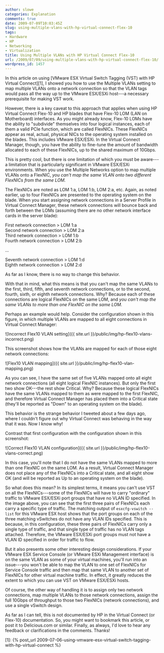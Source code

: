 ```yaml
---
author: slowe
categories: Explanation
comments: true
date: 2009-07-09T10:03:45Z
slug: using-multiple-vlans-with-hp-virtual-connect-flex-10
tags:
- Hardware
- HP
- Networking
- Virtualization
title: Using Multiple VLANs with HP Virtual Connect Flex-10
url: /2009/07/09/using-multiple-vlans-with-hp-virtual-connect-flex-10/
wordpress_id: 1457
---
```


In this article on using [VMware ESX Virtual Switch Tagging (VST) with HP Virtual Connect][1], I showed you how to use the Multiple VLANs setting to map multiple VLANs onto a network connection so that the VLAN tags would pass all the way up to the VMware ESX/ESXi host---a necessary prerequisite for making VST work.

However, there is a key caveat to this approach that applies when using HP Virtual Connect Flex-10 and HP blades that have Flex-10 LOM (LAN on Motherboard) interfaces. As you might already know, Flex-10 LOMs have the ability to "subdivide" themselves into four logical instances, each of them a valid PCIe function, which are called FlexNICs. These FlexNICs appear as real, actual, physical NICs to the operating system installed on the blades. This includes VMware ESX/ESXi. In the Virtual Connect Manager, though, you have the ability to fine-tune the amount of bandwidth allocated to each of these FlexNICs, up to the shared maximum of 10Gbps.

This is pretty cool, but there is one limitation of which you must be aware---a limitation that is particularly significant in VMware ESX/ESXi environments. When you use the Multiple Networks option to map multiple VLANs onto a FlexNIC, _you can't map the same VLAN onto two different FlexNICs from the same LOM._

The FlexNICs are noted as LOM 1:a, LOM 1:b, LOM 2:a, etc. Again, as noted earlier, up to four FlexNICs are presented to the operating system on the blade. When you start assigning network connections in a Server Profile in Virtual Connect Manager, these network connections will bounce back and forth between the LOMs (assuming there are no other network interface cards in the server blade):

First network connection > LOM 1:a  
Second network connection > LOM 2:a  
Third network connection > LOM 1:b  
Fourth network connection > LOM 2:b  

...  

Seventh network connection > LOM 1:d  
Eighth network connection > LOM 2:d

As far as I know, there is no way to change this behavior.

With that in mind, what this means is that you can't map the same VLANs to the first, third, fifth, and seventh network connections, or to the second, fourth, sixth, or eighth network connections. Why? Because each of these connections are logical FlexNICs on the same LOM, and _you can't map the same VLANs to more than one FlexNIC on the same LOM._

Perhaps an example would help. Consider the configuration shown in this figure, in which multiple VLANs are mapped to all eight connections in Virtual Connect Manager:

![Incorrect Flex10 VLAN setting]({{ site.url }}/public/img/hp-flex10-vlans-incorrect.png)

This screenshot shows how the VLANs are mapped for each of those eight network connections:

![Flex10 VLAN mapping]({{ site.url }}/public/img/hp-flex10-vlan-mapping.png)

As you can see, I have the same set of five VLANs mapped onto all eight network connections (all eight logical FlexNIC instances). But only the first two show OK---the rest show Critical. Why? Because these logical FlexNICs have the same VLANs mapped to them as were mapped to the first FlexNIC, and therefore Virtual Connect Manager has placed them into a Critical state (they'll be reported as "Down" to an operating system on the blade).

This behavior is the strange behavior I tweeted about a few days ago, where I couldn't figure out why Virtual Connect was behaving in the way that it was. Now I know why!

Contrast that first configuration with the configuration shown in this screenshot:

![Correct Flex10 VLAN configuration]({{ site.url }}/public/img/hp-flex10-vlans-correct.png)

In this case, you'll note that I do not have the same VLANs mapped to more than one FlexNIC on the same LOM. As a result, Virtual Connect Manager does not place any of the FlexNICs into a Critical state, and all eight show OK (and will be reported as Up to an operating system on the blade).

So what does this mean? In its simplest terms, it means you can't use VST on all the FlexNICs---some of the FlexNICs will have to carry "ordinary" traffic to VMware ESX/ESXi port groups that have no VLAN ID specified. In the image above, you can see that the first three pairs of FlexNICs each carry a specific type of traffic. The matching output of `esxcfg-vswitch --list` for this VMware ESX host shows that the port groups on each of the three matching vSwitches do not have any VLAN IDs specified. This is because, in this configuration, these three pairs of FlexNICs carry only a single type of traffic, and that single type of traffic has no VLAN tags attached. Therefore, the VMware ESX/ESXi port groups must not have a VLAN ID specified in order for traffic to flow.

But it also presents some other interesting design considerations. If your VMware ESX Service Console (or VMware ESXi Management interface) is on the same VLAN as some of your virtual machines, you'll run into an issue---you won't be able to map the VLAN to one set of FlexNICs for Service Console traffic and then map that same VLAN to another set of FlexNICs for other virtual machine traffic. In effect, it greatly reduces the extent to which you can use VST on VMware ESX/ESXi hosts.

Of course, the other way of handling it is to assign only two network connections, map multiple VLANs to those network connections, assign the full 10Gbps of throughput to those two FlexNICs (network connections), and use a single vSwitch design.

As far as I can tell, this is not documented by HP in the Virtual Connect (or Flex-10) documentation. So, you might want to bookmark this article, or post it to Delicious.com or similar. Finally, as always, I'd love to hear any feedback or clarifications in the comments. Thanks!

[1]: {% post_url 2009-07-06-using-vmware-esx-virtual-switch-tagging-with-hp-virtual-connect %}
